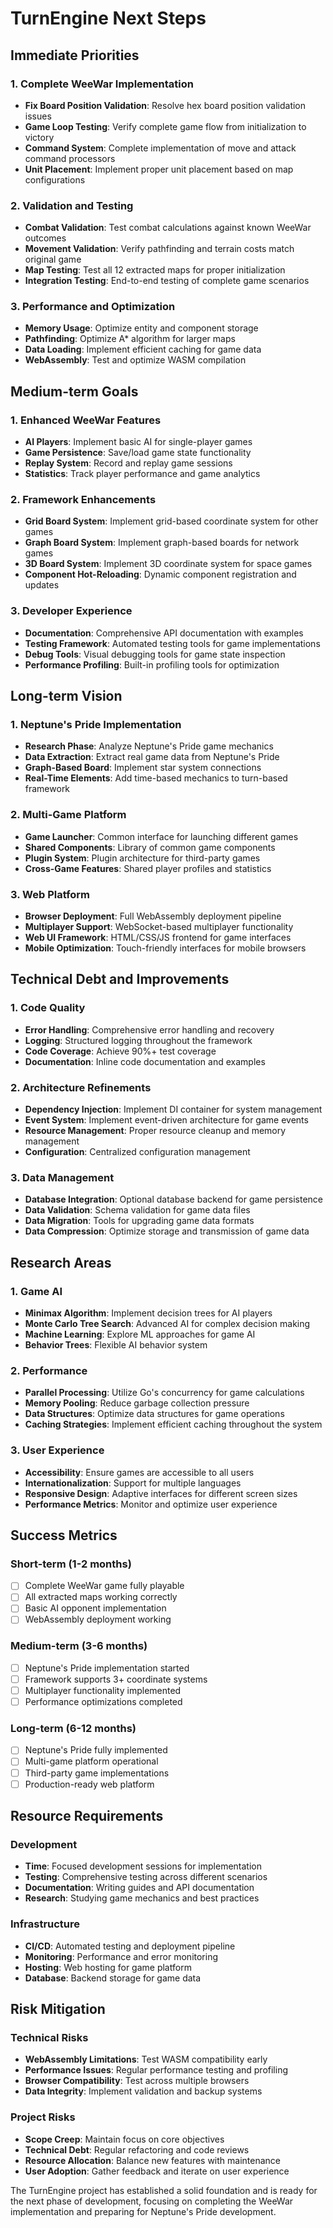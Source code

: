 # TurnEngine Next Steps

## Immediate Priorities

### 1. Complete WeeWar Implementation
- **Fix Board Position Validation**: Resolve hex board position validation issues
- **Game Loop Testing**: Verify complete game flow from initialization to victory
- **Command System**: Complete implementation of move and attack command processors
- **Unit Placement**: Implement proper unit placement based on map configurations

### 2. Validation and Testing
- **Combat Validation**: Test combat calculations against known WeeWar outcomes
- **Movement Validation**: Verify pathfinding and terrain costs match original game
- **Map Testing**: Test all 12 extracted maps for proper initialization
- **Integration Testing**: End-to-end testing of complete game scenarios

### 3. Performance and Optimization
- **Memory Usage**: Optimize entity and component storage
- **Pathfinding**: Optimize A* algorithm for larger maps
- **Data Loading**: Implement efficient caching for game data
- **WebAssembly**: Test and optimize WASM compilation

## Medium-term Goals

### 1. Enhanced WeeWar Features
- **AI Players**: Implement basic AI for single-player games
- **Game Persistence**: Save/load game state functionality
- **Replay System**: Record and replay game sessions
- **Statistics**: Track player performance and game analytics

### 2. Framework Enhancements
- **Grid Board System**: Implement grid-based coordinate system for other games
- **Graph Board System**: Implement graph-based boards for network games
- **3D Board System**: Implement 3D coordinate system for space games
- **Component Hot-Reloading**: Dynamic component registration and updates

### 3. Developer Experience
- **Documentation**: Comprehensive API documentation with examples
- **Testing Framework**: Automated testing tools for game implementations
- **Debug Tools**: Visual debugging tools for game state inspection
- **Performance Profiling**: Built-in profiling tools for optimization

## Long-term Vision

### 1. Neptune's Pride Implementation
- **Research Phase**: Analyze Neptune's Pride game mechanics
- **Data Extraction**: Extract real game data from Neptune's Pride
- **Graph-Based Board**: Implement star system connections
- **Real-Time Elements**: Add time-based mechanics to turn-based framework

### 2. Multi-Game Platform
- **Game Launcher**: Common interface for launching different games
- **Shared Components**: Library of common game components
- **Plugin System**: Plugin architecture for third-party games
- **Cross-Game Features**: Shared player profiles and statistics

### 3. Web Platform
- **Browser Deployment**: Full WebAssembly deployment pipeline
- **Multiplayer Support**: WebSocket-based multiplayer functionality
- **Web UI Framework**: HTML/CSS/JS frontend for game interfaces
- **Mobile Optimization**: Touch-friendly interfaces for mobile browsers

## Technical Debt and Improvements

### 1. Code Quality
- **Error Handling**: Comprehensive error handling and recovery
- **Logging**: Structured logging throughout the framework
- **Code Coverage**: Achieve 90%+ test coverage
- **Documentation**: Inline code documentation and examples

### 2. Architecture Refinements
- **Dependency Injection**: Implement DI container for system management
- **Event System**: Implement event-driven architecture for game events
- **Resource Management**: Proper resource cleanup and memory management
- **Configuration**: Centralized configuration management

### 3. Data Management
- **Database Integration**: Optional database backend for game persistence
- **Data Validation**: Schema validation for game data files
- **Data Migration**: Tools for upgrading game data formats
- **Data Compression**: Optimize storage and transmission of game data

## Research Areas

### 1. Game AI
- **Minimax Algorithm**: Implement decision trees for AI players
- **Monte Carlo Tree Search**: Advanced AI for complex decision making
- **Machine Learning**: Explore ML approaches for game AI
- **Behavior Trees**: Flexible AI behavior system

### 2. Performance
- **Parallel Processing**: Utilize Go's concurrency for game calculations
- **Memory Pooling**: Reduce garbage collection pressure
- **Data Structures**: Optimize data structures for game operations
- **Caching Strategies**: Implement efficient caching throughout the system

### 3. User Experience
- **Accessibility**: Ensure games are accessible to all users
- **Internationalization**: Support for multiple languages
- **Responsive Design**: Adaptive interfaces for different screen sizes
- **Performance Metrics**: Monitor and optimize user experience

## Success Metrics

### Short-term (1-2 months)
- [ ] Complete WeeWar game fully playable
- [ ] All extracted maps working correctly
- [ ] Basic AI opponent implementation
- [ ] WebAssembly deployment working

### Medium-term (3-6 months)
- [ ] Neptune's Pride implementation started
- [ ] Framework supports 3+ coordinate systems
- [ ] Multiplayer functionality implemented
- [ ] Performance optimizations completed

### Long-term (6-12 months)
- [ ] Neptune's Pride fully implemented
- [ ] Multi-game platform operational
- [ ] Third-party game implementations
- [ ] Production-ready web platform

## Resource Requirements

### Development
- **Time**: Focused development sessions for implementation
- **Testing**: Comprehensive testing across different scenarios
- **Documentation**: Writing guides and API documentation
- **Research**: Studying game mechanics and best practices

### Infrastructure
- **CI/CD**: Automated testing and deployment pipeline
- **Monitoring**: Performance and error monitoring
- **Hosting**: Web hosting for game platform
- **Database**: Backend storage for game data

## Risk Mitigation

### Technical Risks
- **WebAssembly Limitations**: Test WASM compatibility early
- **Performance Issues**: Regular performance testing and profiling
- **Browser Compatibility**: Test across multiple browsers
- **Data Integrity**: Implement validation and backup systems

### Project Risks
- **Scope Creep**: Maintain focus on core objectives
- **Technical Debt**: Regular refactoring and code reviews
- **Resource Allocation**: Balance new features with maintenance
- **User Adoption**: Gather feedback and iterate on user experience

The TurnEngine project has established a solid foundation and is ready for the next phase of development, focusing on completing the WeeWar implementation and preparing for Neptune's Pride development.